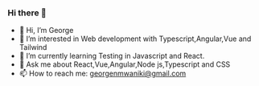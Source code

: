 ### Hi there 👋

<!--
**gmwaniki/gmwaniki** is a ✨ _special_ ✨ repository because its `README.md` (this file) appears on your GitHub profile.

Here are some ideas to get you started:
- 🔭 I’m currently working on ...
- 🌱 I’m currently learning ...
- 👯 I’m looking to collaborate on ...
- 🤔 I’m looking for help with 

- 😄 Pronouns: ...
- ⚡ Fun fact: ...
-->
- 👋 Hi, I’m George
- 👀 I’m interested in Web development with Typescript,Angular,Vue and Tailwind
- 🌱 I’m currently learning Testing in Javascript and React.
- 💬 Ask me about React,Vue,Angular,Node js,Typescript and CSS
- 📫 How to reach me: georgenmwaniki@gmail.com
